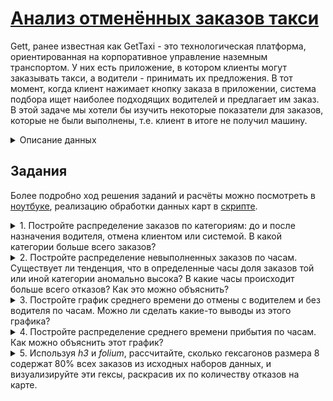 # [Анализ отменённых заказов такси](https://platform.stratascratch.com/data-projects/insights-failed-orders)

Gett, ранее известная как GetTaxi - это технологическая платформа, ориентированная на корпоративное управление наземным транспортом. У них есть приложение, в котором клиенты могут заказывать такси, а водители - принимать их предложения. В тот момент, когда клиент нажимает кнопку заказа в приложении, система подбора ищет наиболее подходящих водителей и предлагает им заказ. В этой задаче мы хотели бы изучить некоторые показатели для заказов, которые не были выполнены, т.е. клиент в итоге не получил машину.

<details>
    <summary>Описание данных</summary>

![dataset](figures/dataset.png)
* `order_datetime` - время создания заказа
* `origin_longitude`, `origin_latitude` - координаты (долгота и широта) заказа
* `m_order_eta` - ожидаемое время прибытия такси
* `order_gk` - номер заказа
* `order_status_key` - код статуса:
    - `4` - отменен клиентом;
    - `9` - отменен системой.
* `is_driver_assigned_key` - был ли назначен водитель
* `cancellation_time_in_seconds` - сколько секунд прошло до отмены

</details>

## Задания
Более подробно ход решения заданий и расчёты можно посмотреть в [ноутбуке](insights_from_failed_orders.ipynb), реализацию обработки данных карт в [скрипте](main.py).

<details>
    <summary>1. Постройте распределение заказов по категориям: до и после назначения водителя, отмена клиентом или системой. В какой категории больше всего заказов?</summary>

Посмотрим сколько заказов были отменены до назначенения водителя:  
![1](figures/1.png)

*Большая часть заказов (73,7%) была отменена до назначения водителя.*
    
Посмотрим кем отменялись заказы:  
![2](figures/2.png)

*В случае, если водитель не был назначен, не наблюдается значительной разницы между количеством заказов, отменённых клиентом и отменённых системой, 57% и 43% соответственно. Заказы, в которых водитель был назначен, отменялись преимущественно пользователями.*

</details>

<details>
    <summary>2. Постройте распределение невыполненных заказов по часам. Существует ли тенденция, что в определенные часы доля заказов той или иной категории аномально высока? В какие часы происходит больше всего отказов? Как это можно объяснить?</summary>

![3](/insights_from_failed_orders/figures/3.png)

*Больше всего отказов происходит в восемь часов утра - время, когда люди едут на работу, и могут отменять заказы из-за большого времени ожидания машины; и в период с девяти вечера до часу ночи - снижается количество общественного транспорта на дорогах, увеличивается количество заказов такси и время прибытия.*

Рассмотрим топ-5 часов по количеству отменённых заказов:  
![4](/insights_from_failed_orders/figures/4.png)
    
*Cохраняется тенденция сопоставимого числа отмен клиентом и системой при отказе до назначения водителя, и подавляющем большинстве отказов клиентом в случаях, если водитель был назначен.*

</details>

<details>
    <summary>3. Постройте график среднего времени до отмены с водителем и без водителя по часам. Можно ли сделать какие-то выводы из этого графика?</summary>

![5](/insights_from_failed_orders/figures/5.png)

*Среднее время до отмены заказа с назначенным водителем в любое время суток больше, чем в случаях, когда водитель не был назначен.*

</details>

<details>
    <summary>4. Постройте распределение среднего времени прибытия по часам. Как можно объяснить этот график?</summary>

![6](/insights_from_failed_orders/figures/6.png)

*Наибольшее ожидаемое время прибытия такси наблюдается в час пик: утром с 7 до 9 и вечером с 17 до 18.*

</details>

<details>
    <summary>5. Используя <i>h3</i> и <i>folium</i>, рассчитайте, сколько гексагонов размера 8 содержат 80% всех заказов из исходных наборов данных, и визуализируйте эти гексы, раскрасив их по количеству отказов на карте.</summary>

![7](/insights_from_failed_orders/maps/choropleth.png)

*Наибольшее количество отмен заказов происходит в центре. Что, вероятно, связано с большим количеством создаваемых заказов в этой части города, и более плотным движением, увеличивающим время прибытия такси. Распределение заказов по ячейкам h3 представлено на карте, чем интенсивнее заливка, тем больше заказов было отменено в этой зоне.*

</details>
